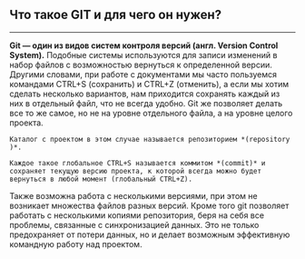 ## Что такое GIT и для чего он нужен?
---

**Git — один из видов систем контроля версий (англ. Version Control System).** 
Подобные системы используются для записи изменений в набор файлов с возможностью вернуться к определенной версии.
 Другими словами, при работе с документами мы часто пользуемся командами CTRL+S (сохранить) и CTRL+Z ​(отменить),​ а если мы хотим сделать несколько вариантов, нам приходится сохранять каждый из них в отдельный файл, что не всегда удобно. Git же позволяет делать все то же самое, но не на уровне отдельного файла, а на уровне целого проекта. 

    Каталог с проектом в этом случае называется репозиторием *(r​epository​)*. 
    
    Каждое такое глобальное CTRL+S называется коммитом *(​c​ommit)* и сохраняет текущую версию проекта, к которой всегда можно будет вернуться в любой момент (глобальный CTRL+Z). 

Также возможна работа с несколькими версиями, при этом не возникает множества файлов разных версий. Кроме того git позволяет работать с несколькими копиями репозитория, беря на себя все проблемы, связанные с синхронизацией данных. Это не только предохраняет от потери данных, но и делает возможным эффективную командную работу над проектом.